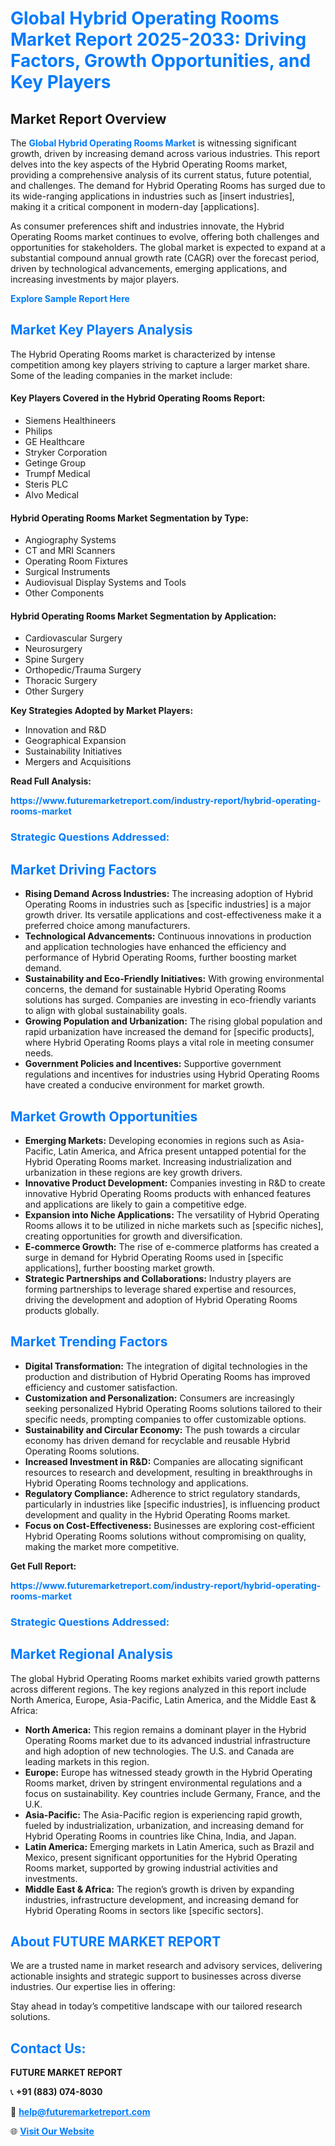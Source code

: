 <h1 style="color: #007BFF;">Global Hybrid Operating Rooms Market Report 2025-2033: Driving Factors, Growth Opportunities, and Key Players</h1>

<section id="overview">
<h2>Market Report Overview</h2>
<p>The <a href="https://www.futuremarketreport.com/industry-report/hybrid-operating-rooms-market" style="color: #007BFF; text-decoration: none;"><strong>Global Hybrid Operating Rooms Market</strong></a> is witnessing significant growth, driven by increasing demand across various industries. This report delves into the key aspects of the Hybrid Operating Rooms market, providing a comprehensive analysis of its current status, future potential, and challenges. The demand for Hybrid Operating Rooms has surged due to its wide-ranging applications in industries such as [insert industries], making it a critical component in modern-day [applications].</p>
<p>As consumer preferences shift and industries innovate, the Hybrid Operating Rooms market continues to evolve, offering both challenges and opportunities for stakeholders. The global market is expected to expand at a substantial compound annual growth rate (CAGR) over the forecast period, driven by technological advancements, emerging applications, and increasing investments by major players.</p>
</section>

<section id="overview">
<p><a href="https://www.futuremarketreport.com/request-sample/reportId=28073" style="color: #007BFF; text-decoration: none;"><strong>Explore Sample Report Here</strong></a></p>
</section>

<section id="key-players">
<h2 style="color: #007BFF;">Market Key Players Analysis</h2>
<p>The Hybrid Operating Rooms market is characterized by intense competition among key players striving to capture a larger market share. Some of the leading companies in the market include:</p>
<h4>Key Players Covered in the Hybrid Operating Rooms Report:</h4>
<ul><li>Siemens Healthineers</li><li>Philips</li><li>GE Healthcare</li><li>Stryker Corporation</li><li>Getinge Group</li><li>Trumpf Medical</li><li>Steris PLC</li><li>Alvo Medical</li></ul>
<h4>Hybrid Operating Rooms Market Segmentation by Type:</h4>
<ul><li>Angiography Systems</li><li>CT and MRI Scanners</li><li>Operating Room Fixtures</li><li>Surgical Instruments</li><li>Audiovisual Display Systems and Tools</li><li>Other Components</li></ul>

<h4>Hybrid Operating Rooms Market Segmentation by Application:</h4>
<ul><li>Cardiovascular Surgery</li><li>Neurosurgery</li><li>Spine Surgery</li><li>Orthopedic/Trauma Surgery</li><li>Thoracic Surgery</li><li>Other Surgery</li></ul>
<p><strong>Key Strategies Adopted by Market Players:</strong></p>
<ul>
<li>Innovation and R&D</li>
<li>Geographical Expansion</li>
<li>Sustainability Initiatives</li>
<li>Mergers and Acquisitions</li>
</ul>
</section>

<section>
<p><strong>Read Full Analysis: </strong></p><a href="https://www.futuremarketreport.com/industry-report/hybrid-operating-rooms-market" style="color: #007BFF; text-decoration: none;"><strong>https://www.futuremarketreport.com/industry-report/hybrid-operating-rooms-market</strong></a>
<h3 style="color: #007BFF;">Strategic Questions Addressed:</h3>
</section>

<section id="driving-factors">
<h2 style="color: #007BFF;">Market Driving Factors</h2>
<ul>
<li><strong>Rising Demand Across Industries:</strong> The increasing adoption of Hybrid Operating Rooms in industries such as [specific industries] is a major growth driver. Its versatile applications and cost-effectiveness make it a preferred choice among manufacturers.</li>
<li><strong>Technological Advancements:</strong> Continuous innovations in production and application technologies have enhanced the efficiency and performance of Hybrid Operating Rooms, further boosting market demand.</li>
<li><strong>Sustainability and Eco-Friendly Initiatives:</strong> With growing environmental concerns, the demand for sustainable Hybrid Operating Rooms solutions has surged. Companies are investing in eco-friendly variants to align with global sustainability goals.</li>
<li><strong>Growing Population and Urbanization:</strong> The rising global population and rapid urbanization have increased the demand for [specific products], where Hybrid Operating Rooms plays a vital role in meeting consumer needs.</li>
<li><strong>Government Policies and Incentives:</strong> Supportive government regulations and incentives for industries using Hybrid Operating Rooms have created a conducive environment for market growth.</li>
</ul>
</section>

<section id="growth-opportunities">
<h2 style="color: #007BFF;">Market Growth Opportunities</h2>
<ul>
<li><strong>Emerging Markets:</strong> Developing economies in regions such as Asia-Pacific, Latin America, and Africa present untapped potential for the Hybrid Operating Rooms market. Increasing industrialization and urbanization in these regions are key growth drivers.</li>
<li><strong>Innovative Product Development:</strong> Companies investing in R&D to create innovative Hybrid Operating Rooms products with enhanced features and applications are likely to gain a competitive edge.</li>
<li><strong>Expansion into Niche Applications:</strong> The versatility of Hybrid Operating Rooms allows it to be utilized in niche markets such as [specific niches], creating opportunities for growth and diversification.</li>
<li><strong>E-commerce Growth:</strong> The rise of e-commerce platforms has created a surge in demand for Hybrid Operating Rooms used in [specific applications], further boosting market growth.</li>
<li><strong>Strategic Partnerships and Collaborations:</strong> Industry players are forming partnerships to leverage shared expertise and resources, driving the development and adoption of Hybrid Operating Rooms products globally.</li>
</ul>
</section>

<section id="trending-factors">
<h2 style="color: #007BFF;">Market Trending Factors</h2>
<ul>
<li><strong>Digital Transformation:</strong> The integration of digital technologies in the production and distribution of Hybrid Operating Rooms has improved efficiency and customer satisfaction.</li>
<li><strong>Customization and Personalization:</strong> Consumers are increasingly seeking personalized Hybrid Operating Rooms solutions tailored to their specific needs, prompting companies to offer customizable options.</li>
<li><strong>Sustainability and Circular Economy:</strong> The push towards a circular economy has driven demand for recyclable and reusable Hybrid Operating Rooms solutions.</li>
<li><strong>Increased Investment in R&D:</strong> Companies are allocating significant resources to research and development, resulting in breakthroughs in Hybrid Operating Rooms technology and applications.</li>
<li><strong>Regulatory Compliance:</strong> Adherence to strict regulatory standards, particularly in industries like [specific industries], is influencing product development and quality in the Hybrid Operating Rooms market.</li>
<li><strong>Focus on Cost-Effectiveness:</strong> Businesses are exploring cost-efficient Hybrid Operating Rooms solutions without compromising on quality, making the market more competitive.</li>
</ul>
</section>

<section>
<p><strong>Get Full Report: </strong></p><a href="https://www.futuremarketreport.com/industry-report/hybrid-operating-rooms-market" style="color: #007BFF; text-decoration: none;"><strong>https://www.futuremarketreport.com/industry-report/hybrid-operating-rooms-market</strong></a>
<h3 style="color: #007BFF;">Strategic Questions Addressed:</h3>
</section>


<section id="regional-analysis">
<h2 style="color: #007BFF;">Market Regional Analysis</h2>
<p>The global Hybrid Operating Rooms market exhibits varied growth patterns across different regions. The key regions analyzed in this report include North America, Europe, Asia-Pacific, Latin America, and the Middle East & Africa:</p>
<ul>
<li><strong>North America:</strong> This region remains a dominant player in the Hybrid Operating Rooms market due to its advanced industrial infrastructure and high adoption of new technologies. The U.S. and Canada are leading markets in this region.</li>
<li><strong>Europe:</strong> Europe has witnessed steady growth in the Hybrid Operating Rooms market, driven by stringent environmental regulations and a focus on sustainability. Key countries include Germany, France, and the U.K.</li>
<li><strong>Asia-Pacific:</strong> The Asia-Pacific region is experiencing rapid growth, fueled by industrialization, urbanization, and increasing demand for Hybrid Operating Rooms in countries like China, India, and Japan.</li>
<li><strong>Latin America:</strong> Emerging markets in Latin America, such as Brazil and Mexico, present significant opportunities for the Hybrid Operating Rooms market, supported by growing industrial activities and investments.</li>
<li><strong>Middle East & Africa:</strong> The region’s growth is driven by expanding industries, infrastructure development, and increasing demand for Hybrid Operating Rooms in sectors like [specific sectors].</li>
</ul>
</section>

<footer>
<h2 style="color: #007BFF;">About FUTURE MARKET REPORT</h2>
<p>We are a trusted name in market research and advisory services, delivering actionable insights and strategic support to businesses across diverse industries. Our expertise lies in offering:</p>

<p>Stay ahead in today’s competitive landscape with our tailored research solutions.</p>

<h2 style="color: #007BFF;">Contact Us:</h2>
<p><strong>FUTURE MARKET REPORT</strong></p>
<p>📞 <strong>+91 (883) 074-8030</strong></p>
<p>📧 <strong><a href="mailto:help@futuremarketreport.com" style="color: #007BFF;">help@futuremarketreport.com</a></strong></p>
<p>🌐 <strong><a href="https://www.futuremarketreport.com/" style="color: #007BFF;">Visit Our Website</a></strong></p>
</footer>
